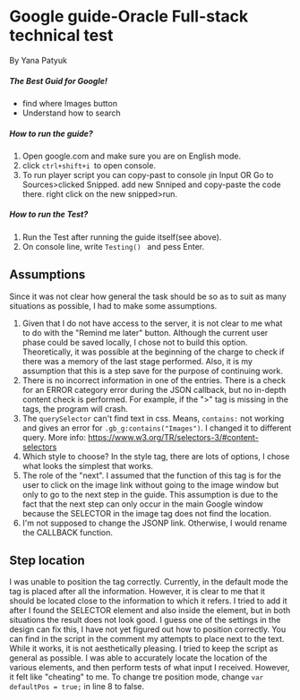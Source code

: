 # Google guide-Oracle Full-stack technical test

By Yana Patyuk


##### The Best Guid for Google!
  - find where Images button
  - Understand how to search

##### How to run the guide?
1. Open google.com and make sure you are on English mode.
2. click ```ctrl+shift+i ```to open console.
3. To run player script you can copy-past to console ןin Input OR 
Go to Sources>clicked Snipped. add new Snniped and copy-paste the code there. right click on the new snipped>run.

##### How to run the Test?
1. Run the Test after running the guide itself(see above).
2. On console line, write 
```Testing() ```
and pess Enter.


## Assumptions
Since it was not clear how general the task should be so as to suit as many situations as possible, I had to make some assumptions.
1. Given that I do not have access to the server, it is not clear to me what to do with the "Remind me later" button. Although the current user phase could be saved locally, I chose not to build this option. Theoretically, it was possible at the beginning of the charge to check if there was a memory of the last stage performed. Also, it is my assumption that this is a step save for the purpose of continuing work.
2. There is no incorrect information in one of the entries. There is a check for an ERROR category error during the JSON callback, but no in-depth content check is performed. For example, if the ">" tag is missing in the tags, the program will crash.
3. The ```querySelector``` can't find text in css. Means, ```contains:``` not working and gives an error for ```.gb_g:contains("Images")```. I changed it to different query. More info:  https://www.w3.org/TR/selectors-3/#content-selectors 
4. Which style to choose? In the style tag, there are lots of options, I chose what looks the simplest that works.
5. The role of the "next". I assumed that the function of this tag is for the user to click on the image link without going to the image window but only to go to the next step in the guide. This assumption is due to the fact that the next step can only occur in the main Google window because the SELECTOR in the image tag does not find the location.
6. I'm not supposed to change the JSONP link. Otherwise, I would rename the CALLBACK function.


## Step location
I was unable to position the tag correctly. Currently, in the default mode the tag is placed after all the information. However, it is clear to me that it should be located close to the information to which it refers.
I tried to add it after I found the SELECTOR element and also inside the element, but in both situations the result does not look good. I guess one of the settings in the design can fix this, I have not yet figured out how to position correctly.
You can find in the script in the comment my attempts to place next to the text. While it works, it is not aesthetically pleasing.
I tried to keep the script as general as possible. I was able to accurately locate the location of the various elements, and then perform tests of what input I received. However, it felt like "cheating" to me.
To change tre position mode, change ```var defaultPos = true;``` in line 8 to false.
